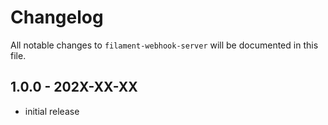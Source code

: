 # Changelog

All notable changes to `filament-webhook-server` will be documented in this file.

## 1.0.0 - 202X-XX-XX

- initial release
